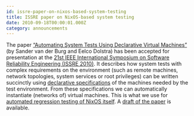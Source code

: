 ```yaml
---
id: issre-paper-on-nixos-based-system-testing
title: ISSRE paper on NixOS-based system testing
date: 2010-09-18T00:00:01.000Z
category: announcements
---
```


The paper [“Automating System Tests Using Declarative Virtual Machines”](https://edolstra.github.io/pubs/decvms-issre2010-final.pdf) (by Sander van der Burg and Eelco Dolstra) has been accepted for presentation at the [21st IEEE International Symposium on Software Reliability Engineering (ISSRE 2010)](https://web.archive.org/web/20110726193652/http://www.issre2010.org/). It describes how system tests with complex requirements on the environment (such as remote machines, network topologies, system services or root privileges) can be written succinctly using [declarative specifications](https://svn.nixos.org/websvn/nix/nixos/trunk/tests/bittorrent.nix) of the machines needed by the test environment. From these specifications we can automatically instantiate (networks of) virtual machines. This is what we use for [automated regression testing of NixOS itself](https://hydra.nixos.org/jobset/nixos/trunk/jobstatus). A [draft of the paper](https://edolstra.github.io/pubs/decvms-issre2010-submitted.pdf) is available.
